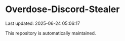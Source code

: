 # Overdose-Discord-Stealer

Last updated: 2025-06-24 05:06:17

This repository is automatically maintained.
